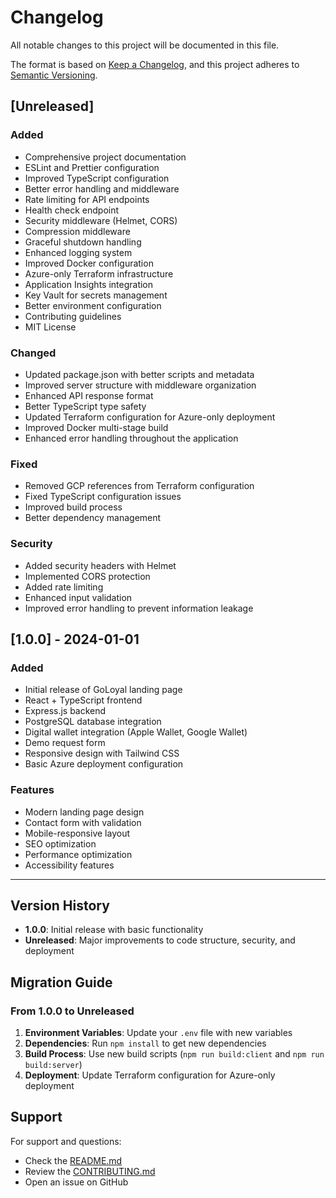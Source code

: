 # Changelog

All notable changes to this project will be documented in this file.

The format is based on [Keep a Changelog](https://keepachangelog.com/en/1.0.0/),
and this project adheres to [Semantic Versioning](https://semver.org/spec/v2.0.0.html).

## [Unreleased]

### Added
- Comprehensive project documentation
- ESLint and Prettier configuration
- Improved TypeScript configuration
- Better error handling and middleware
- Rate limiting for API endpoints
- Health check endpoint
- Security middleware (Helmet, CORS)
- Compression middleware
- Graceful shutdown handling
- Enhanced logging system
- Improved Docker configuration
- Azure-only Terraform infrastructure
- Application Insights integration
- Key Vault for secrets management
- Better environment configuration
- Contributing guidelines
- MIT License

### Changed
- Updated package.json with better scripts and metadata
- Improved server structure with middleware organization
- Enhanced API response format
- Better TypeScript type safety
- Updated Terraform configuration for Azure-only deployment
- Improved Docker multi-stage build
- Enhanced error handling throughout the application

### Fixed
- Removed GCP references from Terraform configuration
- Fixed TypeScript configuration issues
- Improved build process
- Better dependency management

### Security
- Added security headers with Helmet
- Implemented CORS protection
- Added rate limiting
- Enhanced input validation
- Improved error handling to prevent information leakage

## [1.0.0] - 2024-01-01

### Added
- Initial release of GoLoyal landing page
- React + TypeScript frontend
- Express.js backend
- PostgreSQL database integration
- Digital wallet integration (Apple Wallet, Google Wallet)
- Demo request form
- Responsive design with Tailwind CSS
- Basic Azure deployment configuration

### Features
- Modern landing page design
- Contact form with validation
- Mobile-responsive layout
- SEO optimization
- Performance optimization
- Accessibility features

---

## Version History

- **1.0.0**: Initial release with basic functionality
- **Unreleased**: Major improvements to code structure, security, and deployment

## Migration Guide

### From 1.0.0 to Unreleased

1. **Environment Variables**: Update your `.env` file with new variables
2. **Dependencies**: Run `npm install` to get new dependencies
3. **Build Process**: Use new build scripts (`npm run build:client` and `npm run build:server`)
4. **Deployment**: Update Terraform configuration for Azure-only deployment

## Support

For support and questions:
- Check the [README.md](./README.md)
- Review the [CONTRIBUTING.md](./CONTRIBUTING.md)
- Open an issue on GitHub
